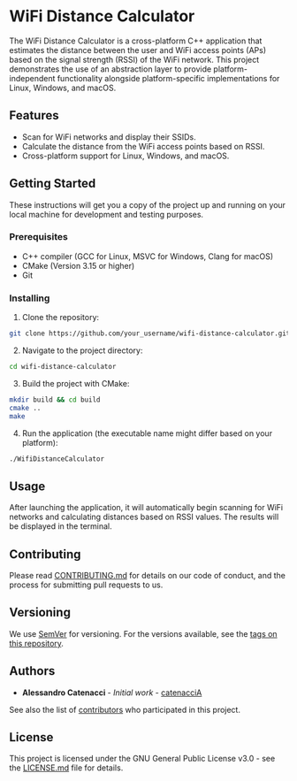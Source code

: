 # WiFi Distance Calculator

The WiFi Distance Calculator is a cross-platform C++ application that estimates the distance between the user and WiFi access points (APs) based on the signal strength (RSSI) of the WiFi network. This project demonstrates the use of an abstraction layer to provide platform-independent functionality alongside platform-specific implementations for Linux, Windows, and macOS.

## Features

- Scan for WiFi networks and display their SSIDs.
- Calculate the distance from the WiFi access points based on RSSI.
- Cross-platform support for Linux, Windows, and macOS.

## Getting Started

These instructions will get you a copy of the project up and running on your local machine for development and testing purposes.

### Prerequisites

- C++ compiler (GCC for Linux, MSVC for Windows, Clang for macOS)
- CMake (Version 3.15 or higher)
- Git

### Installing

1. Clone the repository:
```bash
git clone https://github.com/your_username/wifi-distance-calculator.git
```

2. Navigate to the project directory:
```bash
cd wifi-distance-calculator
```

3. Build the project with CMake:
```bash
mkdir build && cd build
cmake ..
make
```

4. Run the application (the executable name might differ based on your platform):
```bash
./WifiDistanceCalculator
```

## Usage

After launching the application, it will automatically begin scanning for WiFi networks and calculating distances based on RSSI values. The results will be displayed in the terminal.

## Contributing

Please read [CONTRIBUTING.md](CONTRIBUTING.md) for details on our code of conduct, and the process for submitting pull requests to us.

## Versioning

We use [SemVer](http://semver.org/) for versioning. For the versions available, see the [tags on this repository](https://github.com/catenacciA/wifi-distance-calculator/tags).

## Authors

- **Alessandro Catenacci** - *Initial work* - [catenacciA](https://github.com/catenacciA)

See also the list of [contributors](https://github.com/catenacciA/wifi-distance-calculator/contributors) who participated in this project.

## License

This project is licensed under the GNU General Public License v3.0 - see the [LICENSE.md](LICENSE.md) file for details.
